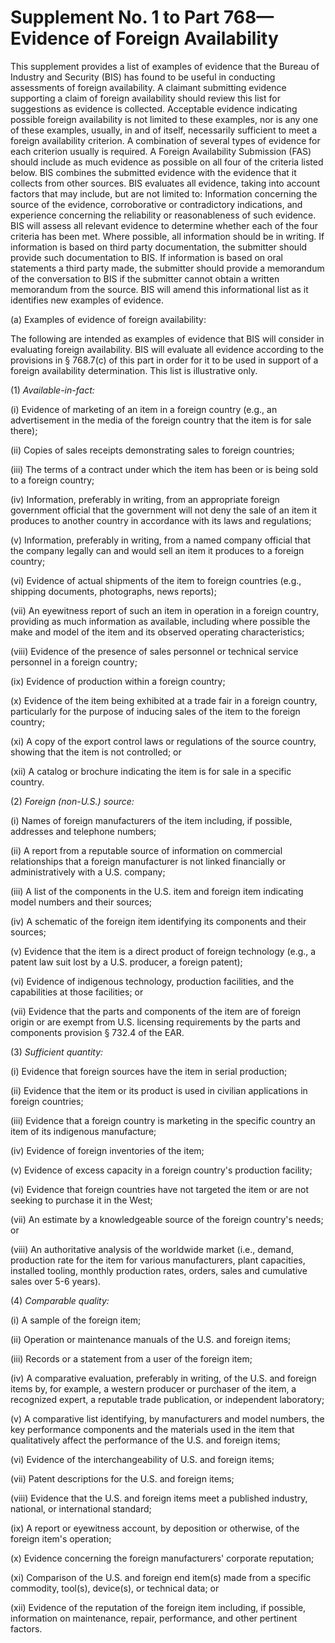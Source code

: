 # Supplement No. 1 to Part 768—Evidence of Foreign Availability


This supplement provides a list of examples of evidence that the Bureau of Industry and Security (BIS) has found to be useful in conducting assessments of foreign availability. A claimant submitting evidence supporting a claim of foreign availability should review this list for suggestions as evidence is collected. Acceptable evidence indicating possible foreign availability is not limited to these examples, nor is any one of these examples, usually, in and of itself, necessarily sufficient to meet a foreign availability criterion. A combination of several types of evidence for each criterion usually is required. A Foreign Availability Submission (FAS) should include as much evidence as possible on all four of the criteria listed below. BIS combines the submitted evidence with the evidence that it collects from other sources. BIS evaluates all evidence, taking into account factors that may include, but are not limited to: Information concerning the source of the evidence, corroborative or contradictory indications, and experience concerning the reliability or reasonableness of such evidence. BIS will assess all relevant evidence to determine whether each of the four criteria has been met. Where possible, all information should be in writing. If information is based on third party documentation, the submitter should provide such documentation to BIS. If information is based on oral statements a third party made, the submitter should provide a memorandum of the conversation to BIS if the submitter cannot obtain a written memorandum from the source. BIS will amend this informational list as it identifies new examples of evidence.


(a) Examples of evidence of foreign availability:


The following are intended as examples of evidence that BIS will consider in evaluating foreign availability. BIS will evaluate all evidence according to the provisions in § 768.7(c) of this part in order for it to be used in support of a foreign availability determination. This list is illustrative only.


(1) *Available-in-fact:*

(i) Evidence of marketing of an item in a foreign country (e.g., an advertisement in the media of the foreign country that the item is for sale there);


(ii) Copies of sales receipts demonstrating sales to foreign countries;


(iii) The terms of a contract under which the item has been or is being sold to a foreign country;


(iv) Information, preferably in writing, from an appropriate foreign government official that the government will not deny the sale of an item it produces to another country in accordance with its laws and regulations;


(v) Information, preferably in writing, from a named company official that the company legally can and would sell an item it produces to a foreign country;


(vi) Evidence of actual shipments of the item to foreign countries (e.g., shipping documents, photographs, news reports);


(vii) An eyewitness report of such an item in operation in a foreign country, providing as much information as available, including where possible the make and model of the item and its observed operating characteristics;


(viii) Evidence of the presence of sales personnel or technical service personnel in a foreign country;


(ix) Evidence of production within a foreign country;


(x) Evidence of the item being exhibited at a trade fair in a foreign country, particularly for the purpose of inducing sales of the item to the foreign country;


(xi) A copy of the export control laws or regulations of the source country, showing that the item is not controlled; or


(xii) A catalog or brochure indicating the item is for sale in a specific country.


(2) *Foreign (non-U.S.) source:*

(i) Names of foreign manufacturers of the item including, if possible, addresses and telephone numbers;


(ii) A report from a reputable source of information on commercial relationships that a foreign manufacturer is not linked financially or administratively with a U.S. company;


(iii) A list of the components in the U.S. item and foreign item indicating model numbers and their sources;


(iv) A schematic of the foreign item identifying its components and their sources;


(v) Evidence that the item is a direct product of foreign technology (e.g., a patent law suit lost by a U.S. producer, a foreign patent);


(vi) Evidence of indigenous technology, production facilities, and the capabilities at those facilities; or


(vii) Evidence that the parts and components of the item are of foreign origin or are exempt from U.S. licensing requirements by the parts and components provision § 732.4 of the EAR.


(3) *Sufficient quantity:*

(i) Evidence that foreign sources have the item in serial production;


(ii) Evidence that the item or its product is used in civilian applications in foreign countries;


(iii) Evidence that a foreign country is marketing in the specific country an item of its indigenous manufacture;


(iv) Evidence of foreign inventories of the item;


(v) Evidence of excess capacity in a foreign country's production facility;


(vi) Evidence that foreign countries have not targeted the item or are not seeking to purchase it in the West;


(vii) An estimate by a knowledgeable source of the foreign country's needs; or


(viii) An authoritative analysis of the worldwide market (i.e., demand, production rate for the item for various manufacturers, plant capacities, installed tooling, monthly production rates, orders, sales and cumulative sales over 5-6 years).


(4) *Comparable quality:*

(i) A sample of the foreign item;


(ii) Operation or maintenance manuals of the U.S. and foreign items;


(iii) Records or a statement from a user of the foreign item;


(iv) A comparative evaluation, preferably in writing, of the U.S. and foreign items by, for example, a western producer or purchaser of the item, a recognized expert, a reputable trade publication, or independent laboratory;


(v) A comparative list identifying, by manufacturers and model numbers, the key performance components and the materials used in the item that qualitatively affect the performance of the U.S. and foreign items;


(vi) Evidence of the interchangeability of U.S. and foreign items;


(vii) Patent descriptions for the U.S. and foreign items;


(viii) Evidence that the U.S. and foreign items meet a published industry, national, or international standard;


(ix) A report or eyewitness account, by deposition or otherwise, of the foreign item's operation;


(x) Evidence concerning the foreign manufacturers' corporate reputation;


(xi) Comparison of the U.S. and foreign end item(s) made from a specific commodity, tool(s), device(s), or technical data; or


(xii) Evidence of the reputation of the foreign item including, if possible, information on maintenance, repair, performance, and other pertinent factors.




